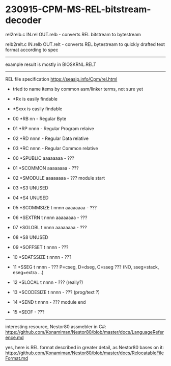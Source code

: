 # 230915-CPM-MS-REL-bitstream-decoder

rel2relb.c IN.rel OUT.relb - converts REL bitstream to bytestream

relb2relt.c IN.relb OUT.relt - converts REL bytestream to quickly drafted text format according to spec

---

example result is mostly in BIOSKRNL.RELT

---

REL file specification
https://seasip.info/Cpm/rel.html

- tried to name items by common asm/linker terms, not sure yet
- *Rx   is easily findable
- *Sxxx is easily findable


 - 00 *RB nn         - Regular Byte
 - 01 *RP nnnn       - Regular Program relaive
 - 02 *RD nnnn       - Regular Data relative
 - 03 *RC nnnn       - Regular Common relative


 - 00 *SPUBLIC aaaaaaaa    - ???
 - 01 *SCOMMON aaaaaaaa    - ???
 - 02 *SMODULE aaaaaaaa    - ??? module start

 - 03 *S3 UNUSED
 - 04 *S4 UNUSED

 - 05 *SCOMMSIZE t nnnn aaaaaaaa   - ???
 - 06 *SEXTRN t nnnn aaaaaaaa      - ???
 - 07 *SGLOBL t nnnn aaaaaaaa      - ???

 - 08 *S8 UNUSED

 - 09 *SOFFSET t nnnn      - ???
 - 10 *SDATSSIZE t nnnn    - ???
 - 11 *SSEG t nnnn         - ??? P=cseg, D=dseg, C=sseg ??? (NO, sseg=stack, eseg=extra ...)
 - 12 *SLOCAL t nnnn       - ??? (really?)
 - 13 *SCODESIZE t nnnn    - ??? (prog/text ?)
 - 14 *SEND t nnnn         - ??? module end
 - 15 *SEOF                - ???

---

interesting resource, Nestor80 assmebler in C#:
https://github.com/Konamiman/Nestor80/blob/master/docs/LanguageReference.md


yes, here is REL format described in greater detail, as Nestor80 bases on it:
https://github.com/Konamiman/Nestor80/blob/master/docs/RelocatableFileFormat.md
